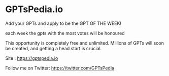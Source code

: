 # GPTsPedia.io

Add your GPTs and apply to be the GPT OF THE WEEK!

each week the gpts with the most votes will be honoured

This opportunity is completely free and unlimited. Millions of GPTs will soon be created, and getting a head start is crucial.

Site : https://gptspedia.io

Follow me on Twitter: https://twitter.com/GPTsPedia


